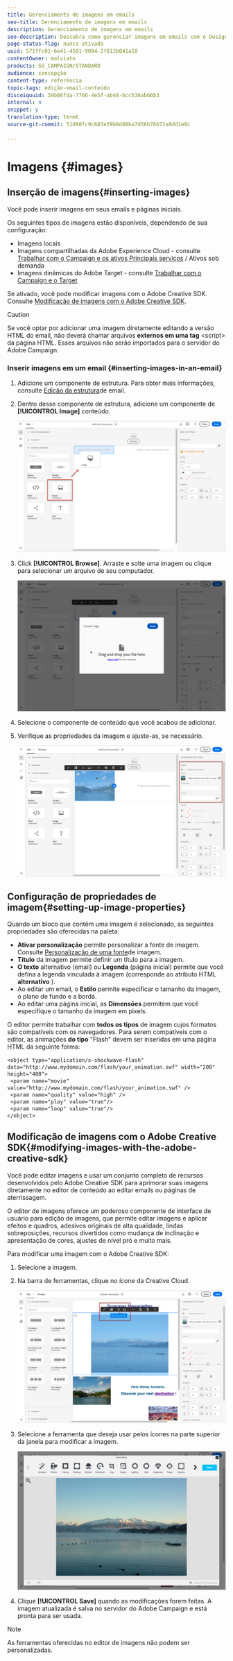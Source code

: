 ```yaml
---
title: Gerenciamento de imagens em emails
seo-title: Gerenciamento de imagens em emails
description: Gerenciamento de imagens em emails
seo-description: Descubra como gerenciar imagens em emails com o Designer de email.
page-status-flag: nunca ativado
uuid: 571ffc01-6e41-4501-9094-2f812b041a10
contentOwner: molviato
products: SG_CAMPAIGN/STANDARD
audience: concepção
content-type: referência
topic-tags: edição-email-conteúdo
discoiquuid: 39b86fda-7766-4e5f-ab48-bcc536ab66b3
internal: n
snippet: y
translation-type: tm+mt
source-git-commit: 51d80fc9c683e39b9d08ba7d36b76b71a9dd1e8c

---
```



# Imagens {#images}

## Inserção de imagens{#inserting-images}

Você pode inserir imagens em seus emails e páginas iniciais.

Os seguintes tipos de imagens estão disponíveis, dependendo de sua configuração:

* Imagens locais
* Imagens compartilhadas da Adobe Experience Cloud - consulte [Trabalhar com o Campaign e os ativos Principais serviços](../../integrating/using/working-with-campaign-and-assets-core-service.md) / Ativos sob demanda
* Imagens dinâmicas do Adobe Target - consulte [Trabalhar com o Campaign e o Target](../../integrating/using/about-campaign-target-integration.md)

Se ativado, você pode modificar imagens com o Adobe Creative SDK. Consulte [Modificação de imagens com o Adobe Creative SDK](#modifying-images-with-the-adobe-creative-sdk).

>[!CAUTION]
>
>Se você optar por adicionar uma imagem diretamente editando a versão HTML do email, não deverá chamar arquivos **externos em uma tag** &lt;script&gt; da página HTML. Esses arquivos não serão importados para o servidor do Adobe Campaign.

### Inserir imagens em um email {#inserting-images-in-an-email}

1. Adicione um componente de estrutura. Para obter mais informações, consulte [Edição da estrutura](../../designing/using/designing-from-scratch.md#defining-the-email-structure)de email.
1. Dentro desse componente de estrutura, adicione um componente de **[!UICONTROL Image]** conteúdo.

   ![](assets/des_insert_images_1.png)

1. Click **[!UICONTROL Browse]**. Arraste e solte uma imagem ou clique para selecionar um arquivo de seu computador.

   ![](assets/des_insert_images_2.png)

1. Selecione o componente de conteúdo que você acabou de adicionar.
1. Verifique as propriedades da imagem e ajuste-as, se necessário.

   ![](assets/des_insert_images_3.png)

## Configuração de propriedades de imagem{#setting-up-image-properties}

Quando um bloco que contém uma imagem é selecionado, as seguintes propriedades são oferecidas na paleta:

* **Ativar personalização** permite personalizar a fonte de imagem. Consulte [Personalização de uma fonte](../../designing/using/personalization.md#personalizing-an-image-source)de imagem.
* **Título** da imagem permite definir um título para a imagem.
* **O texto** alternativo (email) ou **Legenda** (página inicial) permite que você defina a legenda vinculada à imagem (corresponde ao atributo HTML **alternativo** ).
* Ao editar um email, o **Estilo** permite especificar o tamanho da imagem, o plano de fundo e a borda.
* Ao editar uma página inicial, as **Dimensões** permitem que você especifique o tamanho da imagem em pixels.

O editor permite trabalhar com **todos os tipos** de imagem cujos formatos são compatíveis com os navegadores. Para serem compatíveis com o editor, as animações **do tipo** "Flash" devem ser inseridas em uma página HTML da seguinte forma:

```
<object type="application/x-shockwave-flash" data="http://www.mydomain.com/flash/your_animation.swf" width="200" height="400">
 <param name="movie" value="http://www.mydomain.com/flash/your_animation.swf" />
 <param name="quality" value="high" />
 <param name="play" value="true"/>
 <param name="loop" value="true"/> 
</object>
```

## Modificação de imagens com o Adobe Creative SDK{#modifying-images-with-the-adobe-creative-sdk}

Você pode editar imagens e usar um conjunto completo de recursos desenvolvidos pelo Adobe Creative SDK para aprimorar suas imagens diretamente no editor de conteúdo ao editar emails ou páginas de aterrissagem.

O editor de imagens oferece um poderoso componente de interface de usuário para edição de imagens, que permite editar imagens e aplicar efeitos e quadros, adesivos originais de alta qualidade, lindas sobreposições, recursos divertidos como mudança de inclinação e apresentação de cores, ajustes de nível pró e muito mais.

Para modificar uma imagem com o Adobe Creative SDK:

1. Selecione a imagem.
1. Na barra de ferramentas, clique no ícone da Creative Cloud.

   ![](assets/des_creative_sdk_icon.png)

1. Selecione a ferramenta que deseja usar pelos ícones na parte superior da janela para modificar a imagem.

   ![](assets/email_designer_ccsdktoolbar.png)

1. Clique **[!UICONTROL Save]** quando as modificações forem feitas. A imagem atualizada é salva no servidor do Adobe Campaign e está pronta para ser usada.

>[!NOTE]
As ferramentas oferecidas no editor de imagens não podem ser personalizadas.

